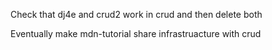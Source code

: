 
Check that dj4e and crud2 work in crud and then delete both

Eventually make mdn-tutorial share infrastruacture with crud


